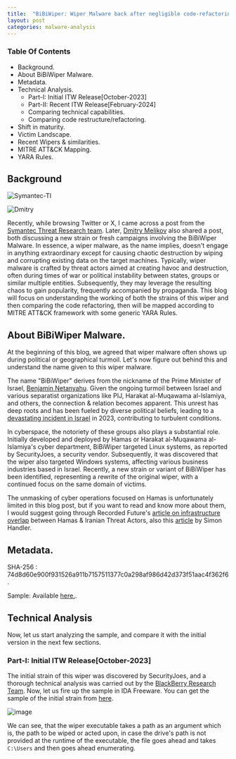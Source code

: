 ```yaml
---
title:  "BiBiWiper: Wiper Malware back after negligible code-refactoring."
layout: post
categories: malware-analysis
---
```



### Table Of Contents
- Background.
- About BiBiWiper Malware.
- Metadata.
- Technical Analysis.
  - Part-I: Initial ITW Release[October-2023]
  - Part-II: Recent ITW Release[February-2024]
  - Comparing technical capabilities.
  - Comparing code restructure/refactoring.
- Shift in maturity.
- Victim Landscape.
- Recent Wipers & similarities.
- MITRE ATT&CK Mapping.
- YARA Rules.


## Background



![Symantec-TI](https://github.com/xelemental/xelemental.github.io/assets/49472311/5841a8bc-e3f3-46b4-ac45-dfe07deebfb0)

![Dmitry](https://github.com/xelemental/xelemental.github.io/assets/49472311/b1d9178f-34b5-43e9-84e5-e7671f3c3937)





Recently, while browsing Twitter or X, I came across a post from the [Symantec Threat Research team](https://twitter.com/threatintel/status/1760717307121164343?s=12). Later, [Dmitry Melikov](https://twitter.com/dmitriymelikov/status/1760815147470180809?s=48) also shared a post, both discussing a new strain or fresh campaigns involving the BiBiWiper Malware. In essence, a wiper malware, as the name implies, doesn't engage in anything extraordinary except for causing chaotic destruction by wiping and corrupting existing data on the target machines. Typically, wiper malware is crafted by threat actors aimed at creating havoc and destruction, often during times of war or political instability between states, groups or similar multiple entities. Subsequently, they may leverage the resulting chaos to gain popularity, frequently accompanied by propaganda. This blog will focus on understanding the working of both the strains of this wiper and then comparing the code refactoring, then will be mapped according to MITRE ATT&CK framework with some generic YARA Rules. 


## About BiBiWiper Malware. 

At the beginning of this blog, we agreed that wiper malware often shows up during political or geographical turmoil. Let's now figure out behind this and understand the name given to this wiper malware.

The name "BiBiWiper" derives from the nickname of the Prime Minister of Israel, [Benjamin Netanyahu](https://en.wikipedia.org/wiki/Benjamin_Netanyahu). Given the ongoing turmoil between Israel and various separatist organizations like PIJ, Harakat al-Muqawama al-Islamiya, and others, the connection & relation becomes apparent. This unrest has deep roots and has been fueled by diverse political beliefs, leading to a [devastating incident in Israel](https://en.wikipedia.org/wiki/2023_Hamas-led_attack_on_Israel) in 2023, contributing to turbulent conditions.

In cyberspace, the notoriety of these groups also plays a substantial role. Initially developed and deployed by Hamas or Harakat al-Muqawama al-Islamiya's cyber department, BiBiWiper targeted Linux systems, as reported by SecurityJoes, a security vendor. Subsequently, it was discovered that the wiper also targeted Windows systems, affecting various business industries based in Israel. Recently, a new strain or variant of BiBiWiper has been identified, representing a rewrite of the original wiper, with a continued focus on the same domain of victims.

The unmasking of cyber operations focused on Hamas is unfortunately limited in this blog post, but if you want to read and know more about them, I would suggest going through Recorded Future's [article on infrastructure overlap](https://www.recordedfuture.com/hamas-application-infrastructure-reveals-possible-overlap-tag-63-iranian-threat-activity) between Hamas & Iranian Threat Actors, also this [article](https://www.atlanticcouncil.org/in-depth-research-reports/report/the-cyber-strategy-and-operations-of-hamas-green-flags-and-green-hats/) by Simon Handler. 


## Metadata.

SHA-256 : 74d8d60e900f931526a911b7157511377c0a298af986d42d373f51aac4f362f6 .

Sample: Available [here.](https://www.virustotal.com/gui/file/74d8d60e900f931526a911b7157511377c0a298af986d42d373f51aac4f362f6).


## Technical Analysis

Now, let us start analyzing the sample, and compare it with the initial version in the next few sections. 



###  Part-I: Initial ITW Release[October-2023]

The initial strain of this wiper was discovered by SecurityJoes, and a thorough technical analysis was carried out by the [BlackBerry Research Team](https://blogs.blackberry.com/en/2023/11/bibi-wiper-used-in-the-israel-hamas-war-now-runs-on-windows). Now, let us fire up the sample in IDA Freeware. You can get the sample of the initial strain from [here](https://www.virustotal.com/gui/file/40417e937cd244b2f928150cae6fa0eff5551fdb401ea072f6ecdda67a747e17). 


![image](https://github.com/xelemental/xelemental.github.io/assets/49472311/1206582e-5d49-491d-b5e4-441f38e45db6)

We can see, that the wiper executable takes a path as an argument which is, the path to be wiped or acted upon, in case the drive's path is not provided at the runtime of the executable, the file goes ahead and takes `C:\Users` and then goes ahead enumerating.

